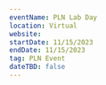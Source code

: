 ```yaml
---
eventName: PLN Lab Day
location: Virtual
website: 
startDate: 11/15/2023
endDate: 11/15/2023
tag: PLN Event
dateTBD: false
---
```

